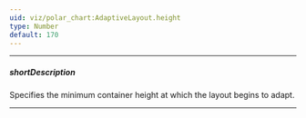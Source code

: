 ```yaml
---
uid: viz/polar_chart:AdaptiveLayout.height
type: Number
default: 170
---
```

---
##### shortDescription
Specifies the minimum container height at which the layout begins to adapt.

---
